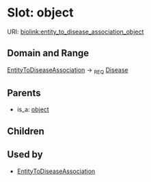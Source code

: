 # Slot: object




URI: [biolink:entity_to_disease_association_object](https://w3id.org/biolink/vocab/entity_to_disease_association_object)
## Domain and Range

[EntityToDiseaseAssociation](EntityToDiseaseAssociation.md) ->  <sub>REQ</sub> [Disease](Disease.md)
## Parents

 *  is_a: [object](object.md)
## Children

## Used by

 * [EntityToDiseaseAssociation](EntityToDiseaseAssociation.md)
